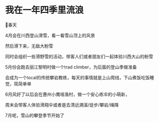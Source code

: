 
# 我在一年四季里流浪

🍃春天

4月会在川西登山滑雪，看一看雪山顶上的风景

然后滑下来，无敌大粉雪

同时会组织一些滑野雪的活动，带客人们或者朋友们一起体验川西大山的粉雪

5月份会跑去丽江黎明村做一个trad climber，为后面的登山季做准备

会成为一个local的传统攀岩教练，每天的事情就是上山爬线，下山煮饭吃饭睡觉，简简单单

6月风好了以后会在惠州小鹰咀渔村，做一个安心练伞的小萌新，

周末会带客人体验滑翔伞或者是去清远溯溪/徒步/攀岩/绳降

7月呢，雪山的攀登季节开始了